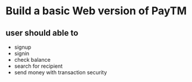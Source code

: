 
# Build a basic Web version of PayTM

## user should able to
- signup
- signin
- check balance
- search for recipient
- send money with transaction security
  
